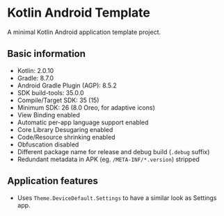 # Kotlin Android Template

A minimal Kotlin Android application template project.

## Basic information

- Kotlin: 2.0.10
- Gradle: 8.7.0
- Android Gradle Plugin (AGP): 8.5.2
- SDK build-tools: 35.0.0
- Compile/Target SDK: 35 (15)
- Minimum SDK: 26 (8.0 Oreo, for adaptive icons)
- View Binding enabled
- Automatic per-app language support enabled
- Core Library Desugaring enabled
- Code/Resource shrinking enabled
- Obfuscation disabled
- Different package name for release and debug build (`.debug` suffix)
- Redundant metadata in APK (eg. `/META-INF/*.version`) stripped

## Application features

- Uses `Theme.DeviceDefault.Settings` to have a similar look as Settings app.
